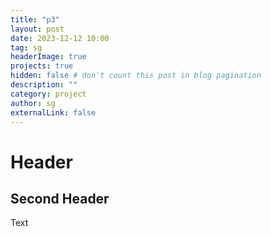 ```yaml
---
title: "p3"
layout: post
date: 2023-12-12 10:00
tag: sg
headerImage: true
projects: true
hidden: false # don't count this post in blog pagination
description: ""
category: project
author: sg
externalLink: false
---
```


# Header

## Second Header 

Text